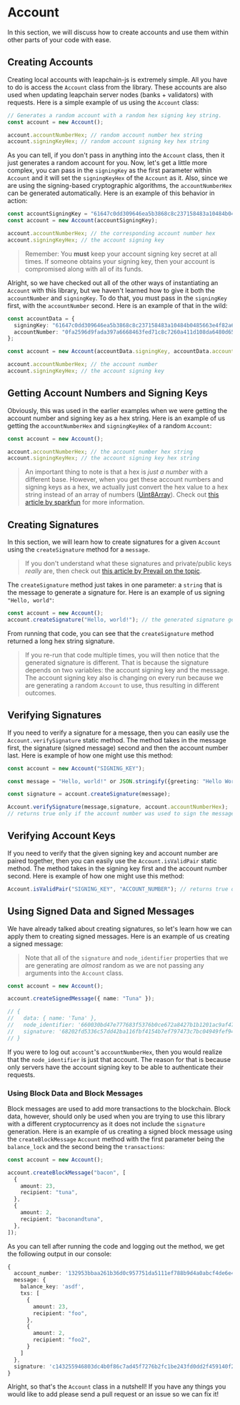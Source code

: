 # Account

In this section, we will discuss how to create accounts and use them within other parts of your code with ease.

## Creating Accounts

Creating local accounts with leapchain-js is extremely simple. All you have to do is access the `Account` class from the library. These accounts are also used when updating leapchain server nodes (banks + validators) with requests. Here is a simple example of us using the `Account` class:

```ts
// Generates a random account with a random hex signing key string.
const account = new Account();

account.accountNumberHex; // random account number hex string
account.signingKeyHex; // random account signing key hex string
```

As you can tell, if you don't pass in anything into the `Account` class, then it just generates a random account for you. Now, let's get a little more complex, you can pass in the `signingKey` as the first parameter within `Account` and it will set the `signingKeyHex` of the `Account` as it. Also, since we are using the signing-based cryptographic algorithms, the `accountNumberHex` can be generated automatically. Here is an example of this behavior in action:

```ts
const accountSigningKey = "61647c0dd309646ea5b3868c8c237158483a10484b0485663e4f82a68a10535e";
const account = new Account(accountSigningKey);

account.accountNumberHex; // the corresponding account number hex
account.signingKeyHex; // the account signing key
```

> Remember: You **must** keep your account signing key secret at all times. If someone obtains your signing key, then your account is compromised along with all of its funds.

Alright, so we have checked out all of the other ways of instantiating an `Account` with this library, but we haven't learned how to give it both the `accountNumber` and `signingKey`. To do that, you must pass in the `signingKey` first, with the `accountNumber` second. Here is an example of that in the wild:

```ts
const accountData = {
  signingKey: "61647c0dd309646ea5b3868c8c237158483a10484b0485663e4f82a68a10535e",
  accountNumber: "0fa2596d9fada397a6668463fed71c8c7260a411d108da6480d65121d443cc58",
};

const account = new Account(accountData.signingKey, accountData.accountNumber);

account.accountNumberHex; // the account number
account.signingKeyHex; // the account signing key
```

## Getting Account Numbers and Signing Keys

Obviously, this was used in the earlier examples when we were getting the account number and signing key as a hex string. Here is an example of us getting the `accountNumberHex` and `signingKeyHex` of a random `Account`:

```ts
const account = new Account();

account.accountNumberHex; // the account number hex string
account.signingKeyHex; // the account signing key hex string
```

> An important thing to note is that a hex is _just a number_ with a different base. However, when you get these account numbers and signing keys as a hex, we actually just convert the hex value to a hex string instead of an array of numbers ([Uint8Array](https://developer.mozilla.org/en-US/docs/Web/JavaScript/Reference/Global_Objects/Uint8Array)). Check out [this article by sparkfun](https://learn.sparkfun.com/tutorials/hexadecimal/all) for more information.

## Creating Signatures

In this section, we will learn how to create signatures for a given `Account` using the `createSignature` method for a `message`.

> If you don't understand what these signatures and private/public keys _really_ are, then check out [this article by Prevail on the topic](https://www.preveil.com/blog/public-and-private-key/).

The `createSignature` method just takes in one parameter: a `string` that is the message to generate a signature for. Here is an example of us signing `"Hello, world"`:

```ts
const account = new Account();
account.createSignature("Hello, world!"); // the generated signature generated using the account's `signingKey` and `message`
```

From running that code, you can see that the `createSignature` method returned a long hex string signature.

> If you re-run that code multiple times, you will then notice that the generated signature is different. That is because the signature depends on two variables: the account signing key and the message. The account signing key also is changing on every run because we are generating a random `Account` to use, thus resulting in different outcomes.

## Verifying Signatures

If you need to verify a signature for a message, then you can easily use the `Account.verifySignature` static method. The method takes in the message first, the signature (signed message) second and then the account number last. Here is example of how one might use this method:

```ts
const account = new Account("SIGNING_KEY");

const message = "Hello, world!" or JSON.stringify({greeting: "Hello World!"});

const signature = account.createSignature(message);

Account.verifySignature(message,signature, account.accountNumberHex);
// returns true only if the account number was used to sign the message and the signed message matches the signature
```

## Verifying Account Keys

If you need to verify that the given signing key and account number are paired together, then you can easily use the `Account.isValidPair` static method. The method takes in the signing key first and the account number second. Here is example of how one might use this method:

```ts
Account.isValidPair("SIGNING_KEY", "ACCOUNT_NUMBER"); // returns true only if the signing key's public key is the given account number
```

## Using Signed Data and Signed Messages

We have already talked about creating signatures, so let's learn how we can apply them to creating signed messages. Here is an example of us creating a signed message:

> Note that all of the `signature` and `node_identifier` properties that we are generating are _almost_ random as we are not passing any arguments into the `Account` class.

```ts
const account = new Account();

account.createSignedMessage({ name: "Tuna" });

// {
//   data: { name: 'Tuna' },
//   node_identifier: '660030bd47e777683f5376b0ce672a8427b1b1201ac9af4726766738edeb3c2e',
//   signature: '68202fd5336c57dd42ba116fbf4154b7ef797473c7bc04949fef943c37b7b448ababf22c94711cd5f0fc603f5bd7d10d4e96dff9c876599de9fe887dfffe6d01'
// }
```

If you were to log out `account`'s `accountNumberHex`, then you would realize that the `node_identifier` is just that account. The reason for that is because only servers have the account signing key to be able to authenticate their requests.

### Using Block Data and Block Messages

Block messages are used to add more transactions to the blockchain. Block data, however, should only be used when you are trying to use this library with a different cryptocurrency as it does not include the `signature` generation. Here is an example of us creating a signed block message using the `createBlockMessage` `Account` method with the first parameter being the `balance_lock` and the second being the `transactions`:

```ts
const account = new Account();

account.createBlockMessage("bacon", [
  {
    amount: 23,
    recipient: "tuna",
  },
  {
    amount: 2,
    recipient: "baconandtuna",
  },
]);
```

As you can tell after running the code and logging out the method, we get the following output in our console:

```ts
{
  account_number: '132953bbaa261b36d0c957751da5111ef788b9d4a0abcf4de6e41efc7e0f875f',
  message: {
    balance_key: 'asdf',
    txs: [
      {
        amount: 23,
        recipient: "foo",
      },
      {
        amount: 2,
        recipient: "foo2",
      }
    ]
  },
  signature: 'c143255946803dc4b0f86c7ad45f7276b2fc1be243fd0dd2f459140f2bd3a189e9588e6ce40cf1631e80e6c9269ebfac9ca5e7865fdd48a81de3566c0af97501'
}
```

Alright, so that's the `Account` class in a nutshell! If you have any things you would like to add please send a pull request or an issue so we can fix it!
